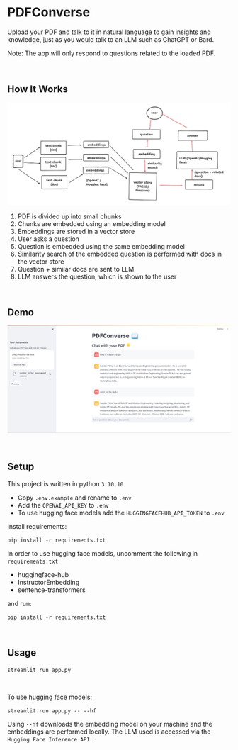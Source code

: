 # PDFConverse

Upload your PDF and talk to it in natural language to gain insights and knowledge, just as you would talk to an LLM such as ChatGPT or Bard. 

Note: The app will only respond to questions related to the loaded PDF.

<br>

## How It Works

![MultiPDF Chat App Diagram](./docs/PDFConverse_diagram.png)

1. PDF is divided up into small chunks
2. Chunks are embedded using an embedding model
3. Embeddings are stored in a vector store
4. User asks a question
5. Question is embedded using the same embedding model
6. Similarity search of the embedded question is performed with docs in the vector store
7. Question + similar docs are sent to LLM
8. LLM answers the question, which is shown to the user 

<br>

## Demo

![PDFConverse](./docs/PDFConverse_demo.png)

<br>

## Setup
This project is written in python `3.10.10`

- Copy `.env.example` and rename to `.env` <br>
- Add the `OPENAI_API_KEY` to `.env` <br>
- To use hugging face models add the `HUGGINGFACEHUB_API_TOKEN` to `.env`

Install requirements:
```
pip install -r requirements.txt
```

In order to use hugging face models, uncomment the following in `requirements.txt`
-  huggingface-hub
- InstructorEmbedding
- sentence-transformers

and run:
```
pip install -r requirements.txt
```

<br>

## Usage

```
streamlit run app.py
```

<br>

To use hugging face models:
```
streamlit run app.py -- --hf
```

Using `--hf` downloads the embedding model on your machine and the embeddings are performed locally. The LLM used is  accessed via the `Hugging Face Inference API`.
